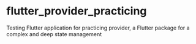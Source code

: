 # flutter_provider_practicing

Testing Flutter application for practicing provider, a Flutter package for a complex and deep state management
